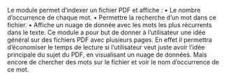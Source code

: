 Le module permet d’indexer un fichier PDF et affiche :
•	Le nombre d’occurrence de chaque mot.
•	Permettre la recherche d’un mot dans ce fichier.
•	Affiche un nuage de donnée avec les mots les plus récurrents dans le texte.
Ce module a pour but de donner à l’utilisateur une idée général sur des fichiers PDF avec plusieurs pages. En effet il permettra d’économiser le temps de lecture si l’utilisateur veut juste avoir l’idée principale du sujet du PDF, en visualisant un nuage de données. Mais encore de chercher des mots sur le fichier et voir le nom d’occurrence de ce mot.
